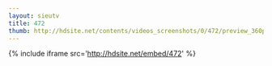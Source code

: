 ```yaml
---
layout: sieutv
title: 472
thumb: http://hdsite.net/contents/videos_screenshots/0/472/preview_360p.mp4.jpg
---
```

{% include iframe src='http://hdsite.net/embed/472' %}
 
